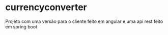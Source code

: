 # currencyconverter
Projeto com uma versão para o cliente feito em angular e uma api rest feito em spring boot
